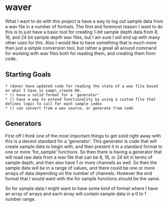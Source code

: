 # waver

What I want to do with this project is have a way to log out sample data from a wav file in a number of formats. The first and foremost reason I want to do this is to just have a basic tool for creating 1-bit sample depth data from 8, 16, and 24 bit sample depth wav files, but I am sure I will end up with many other uses for this. Also I would like to have something that is much more than just a simple conversion tool, but rather a great all around command for working with wav files both for reading them, and creating them from code.

## Starting Goals

    * (done) have updated code for reading the state of a wav file based on what I have in samp\_create R0.
    * () have a solid format for a 'generator'
    * () have a way to extend functionality by using a custom file that defines logic to call for each sample index
    * () can convert from a wav source, or generate from code


## Generators

First off I think one of the most important things to get solid right away with this is a decent standard for a 'generator'. This generator is code that will create sample data to begin with, and then present it in a standard format to one or more 'for\_sample' functions. So then there is having a generator that will read raw data from a wav file that can be 8, 16, or 24 bit in terms of sample depth, and then also have 1 or more channels as well. So then the sample data will be in a range of values, and there could be one or more arrays of data depending on the number of channels. However the end format that I would want with the for sample functions should be the same.

So for sample data I might want to have some kind of format where I have an array of arrays and each array will contain sample data in a 0 to 1 number range.
    
    
    
